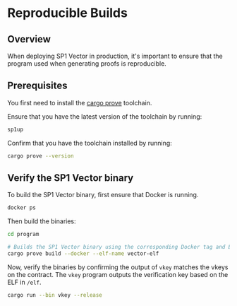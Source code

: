 # Reproducible Builds

## Overview

When deploying SP1 Vector in production, it's important to ensure that the program used when generating proofs is reproducible.

## Prerequisites

You first need to install the [cargo prove](https://docs.succinct.xyz/getting-started/install.html#option-1-prebuilt-binaries-recommended) toolchain.

Ensure that you have the latest version of the toolchain by running:

```bash
sp1up
```

Confirm that you have the toolchain installed by running:

```bash
cargo prove --version
```

## Verify the SP1 Vector binary

To build the SP1 Vector binary, first ensure that Docker is running.

```bash
docker ps
```

Then build the binaries:

```bash
cd program

# Builds the SP1 Vector binary using the corresponding Docker tag and ELF name.
cargo prove build --docker --elf-name vector-elf
```

Now, verify the binaries by confirming the output of `vkey` matches the vkeys on the contract. The `vkey` program outputs the verification key
based on the ELF in `/elf`.

```bash
cargo run --bin vkey --release
```
